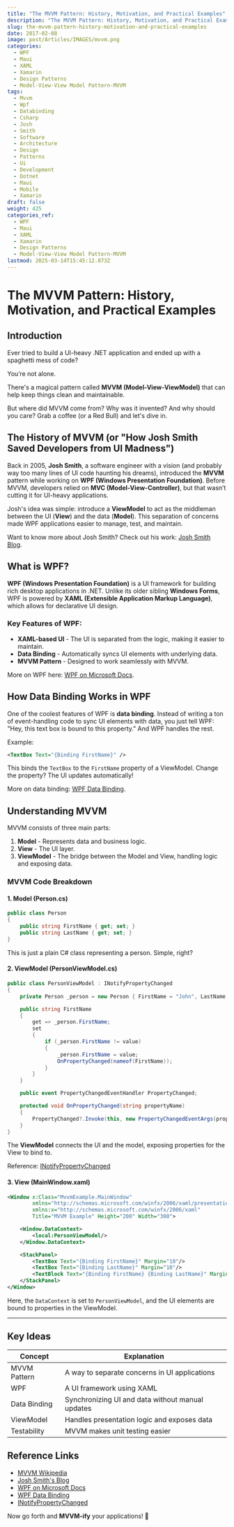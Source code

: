 ```yaml
---
title: "The MVVM Pattern: History, Motivation, and Practical Examples"
description: "The MVVM Pattern: History, Motivation, and Practical Examples"
slug: the-mvvm-pattern-history-motivation-and-practical-examples
date: 2017-02-08
image: post/Articles/IMAGES/mvvm.png
categories:
  - WPF
  - Maui
  - XAML
  - Xamarin
  - Design Patterns
  - Model-View-View Model Pattern-MVVM
tags:
  - Mvvm
  - Wpf
  - Databinding
  - Csharp
  - Josh
  - Smith
  - Software
  - Architecture
  - Design
  - Patterns
  - Ui
  - Development
  - Dotnet
  - Maui
  - Mobile
  - Xamarin
draft: false
weight: 425
categories_ref:
  - WPF
  - Maui
  - XAML
  - Xamarin
  - Design Patterns
  - Model-View-View Model Pattern-MVVM
lastmod: 2025-03-14T15:45:12.873Z
---
```

# The MVVM Pattern: History, Motivation, and Practical Examples

## Introduction

Ever tried to build a UI-heavy .NET application and ended up with a spaghetti mess of code?

You’re not alone.

There's a magical pattern called **MVVM (Model-View-ViewModel)** that can help keep things clean and maintainable.

But where did MVVM come from? Why was it invented? And why should you care? Grab a coffee (or a Red Bull) and let's dive in.

## The History of MVVM (or "How Josh Smith Saved Developers from UI Madness")

Back in 2005, **Josh Smith**, a software engineer with a vision (and probably way too many lines of UI code haunting his dreams), introduced the **MVVM** pattern while working on **WPF (Windows Presentation Foundation)**. Before MVVM, developers relied on **MVC (Model-View-Controller)**, but that wasn’t cutting it for UI-heavy applications.

Josh's idea was simple: introduce a **ViewModel** to act as the middleman between the UI (**View**) and the data (**Model**). This separation of concerns made WPF applications easier to manage, test, and maintain.

Want to know more about Josh Smith? Check out his work: [Josh Smith Blog](https://joshsmithonwpf.wordpress.com/).

## What is WPF?

**WPF (Windows Presentation Foundation)** is a UI framework for building rich desktop applications in .NET. Unlike its older sibling **Windows Forms**, WPF is powered by **XAML (Extensible Application Markup Language)**, which allows for declarative UI design.

### Key Features of WPF:

* **XAML-based UI** - The UI is separated from the logic, making it easier to maintain.
* **Data Binding** - Automatically syncs UI elements with underlying data.
* **MVVM Pattern** - Designed to work seamlessly with MVVM.

More on WPF here: [WPF on Microsoft Docs](https://learn.microsoft.com/en-us/dotnet/desktop/wpf/).

## How Data Binding Works in WPF

One of the coolest features of WPF is **data binding**. Instead of writing a ton of event-handling code to sync UI elements with data, you just tell WPF: "Hey, this text box is bound to this property." And WPF handles the rest.

Example:

```xml
<TextBox Text="{Binding FirstName}" />
```

This binds the `TextBox` to the `FirstName` property of a ViewModel. Change the property? The UI updates automatically!

More on data binding: [WPF Data Binding](https://learn.microsoft.com/en-us/dotnet/desktop/wpf/data).

## Understanding MVVM

MVVM consists of three main parts:

1. **Model** - Represents data and business logic.
2. **View** - The UI layer.
3. **ViewModel** - The bridge between the Model and View, handling logic and exposing data.

### MVVM Code Breakdown

#### 1. Model (Person.cs)

```csharp
public class Person
{
    public string FirstName { get; set; }
    public string LastName { get; set; }
}
```

This is just a plain C# class representing a person. Simple, right?

#### 2. ViewModel (PersonViewModel.cs)

```csharp
public class PersonViewModel : INotifyPropertyChanged
{
    private Person _person = new Person { FirstName = "John", LastName = "Doe" };

    public string FirstName
    {
        get => _person.FirstName;
        set
        {
            if (_person.FirstName != value)
            {
                _person.FirstName = value;
                OnPropertyChanged(nameof(FirstName));
            }
        }
    }

    public event PropertyChangedEventHandler PropertyChanged;

    protected void OnPropertyChanged(string propertyName)
    {
        PropertyChanged?.Invoke(this, new PropertyChangedEventArgs(propertyName));
    }
}
```

The **ViewModel** connects the UI and the model, exposing properties for the View to bind to.

Reference: [INotifyPropertyChanged](https://learn.microsoft.com/en-us/dotnet/api/system.componentmodel.inotifypropertychanged)

#### 3. View (MainWindow.xaml)

```xml
<Window x:Class="MvvmExample.MainWindow"
        xmlns="http://schemas.microsoft.com/winfx/2006/xaml/presentation"
        xmlns:x="http://schemas.microsoft.com/winfx/2006/xaml"
        Title="MVVM Example" Height="200" Width="300">

    <Window.DataContext>
        <local:PersonViewModel/>
    </Window.DataContext>

    <StackPanel>
        <TextBox Text="{Binding FirstName}" Margin="10"/>
        <TextBox Text="{Binding LastName}" Margin="10"/>
        <TextBlock Text="{Binding FirstName} {Binding LastName}" Margin="10"/>
    </StackPanel>
</Window>
```

Here, the `DataContext` is set to `PersonViewModel`, and the UI elements are bound to properties in the ViewModel.

***

## Key Ideas

| Concept      | Explanation                                      |
| ------------ | ------------------------------------------------ |
| MVVM Pattern | A way to separate concerns in UI applications    |
| WPF          | A UI framework using XAML                        |
| Data Binding | Synchronizing UI and data without manual updates |
| ViewModel    | Handles presentation logic and exposes data      |
| Testability  | MVVM makes unit testing easier                   |

## Reference Links

* [MVVM Wikipedia](https://en.wikipedia.org/wiki/Model%E2%80%93view%E2%80%93viewmodel)
* [Josh Smith's Blog](https://joshsmithonwpf.wordpress.com/)
* [WPF on Microsoft Docs](https://learn.microsoft.com/en-us/dotnet/desktop/wpf/)
* [WPF Data Binding](https://learn.microsoft.com/en-us/dotnet/desktop/wpf/data)
* [INotifyPropertyChanged](https://learn.microsoft.com/en-us/dotnet/api/system.componentmodel.inotifypropertychanged)

Now go forth and **MVVM-ify** your applications! 🚀

